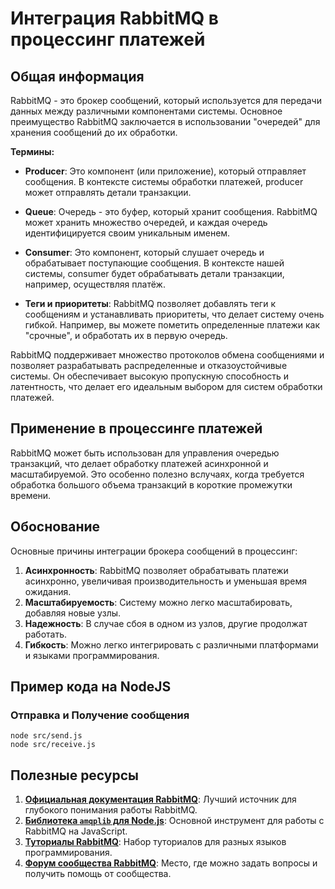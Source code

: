 # Интеграция RabbitMQ в процессинг платежей

## Общая информация

RabbitMQ - это брокер сообщений, который используется для передачи данных между различными компонентами системы. Основное преимущество RabbitMQ заключается в использовании "очередей" для хранения сообщений до их обработки. 

**Термины:**
- **Producer**: Это компонент (или приложение), который отправляет сообщения. В контексте системы обработки платежей, producer может отправлять детали транзакции.

- **Queue**: Очередь - это буфер, который хранит сообщения. RabbitMQ может хранить множество очередей, и каждая очередь идентифицируется своим уникальным именем.

- **Consumer**: Это компонент, который слушает очередь и обрабатывает поступающие сообщения. В контексте нашей системы, consumer будет обрабатывать детали транзакции, например, осуществляя платёж.

- **Теги и приоритеты**: RabbitMQ позволяет добавлять теги к сообщениям и устанавливать приоритеты, что делает систему очень гибкой. Например, вы можете пометить определенные платежи как "срочные", и обработать их в первую очередь.

RabbitMQ поддерживает множество протоколов обмена сообщениями и позволяет разрабатывать распределенные и отказоустойчивые системы. Он обеспечивает высокую пропускную способность и латентность, что делает его идеальным выбором для систем обработки платежей.

## Применение в процессинге платежей

RabbitMQ может быть использован для управления очередью транзакций, что делает обработку платежей асинхронной и масштабируемой. Это особенно полезно вслучаях, когда требуется обработка большого объема транзакций в короткие промежутки времени.

## Обоснование

Основные причины интеграции брокера сообщений в процессинг:
1. **Асинхронность**: RabbitMQ позволяет обрабатывать платежи асинхронно, увеличивая производительность и уменьшая время ожидания.
2. **Масштабируемость**: Систему можно легко масштабировать, добавляя новые узлы.
3. **Надежность**: В случае сбоя в одном из узлов, другие продолжат работать.
4. **Гибкость**: Можно легко интегрировать с различными платформами и языками программирования.


## Пример кода на NodeJS

### Отправка и Получение сообщения

```
node src/send.js
node src/receive.js
```


## Полезные ресурсы

1. **[Официальная документация RabbitMQ](https://www.rabbitmq.com/)**: Лучший источник для глубокого понимания работы RabbitMQ.
2. **[Библиотека `amqplib` для Node.js](https://www.npmjs.com/package/amqplib)**: Основной инструмент для работы с RabbitMQ на JavaScript.
3. **[Туториалы RabbitMQ](https://www.rabbitmq.com/getstarted.html)**: Набор туториалов для разных языков программирования.
4. **[Форум сообщества RabbitMQ](https://groups.google.com/forum/#!forum/rabbitmq-users)**: Место, где можно задать вопросы и получить помощь от сообщества.

